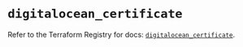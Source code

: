 # `digitalocean_certificate`

Refer to the Terraform Registry for docs: [`digitalocean_certificate`](https://registry.terraform.io/providers/digitalocean/digitalocean/2.48.2/docs/resources/certificate).
